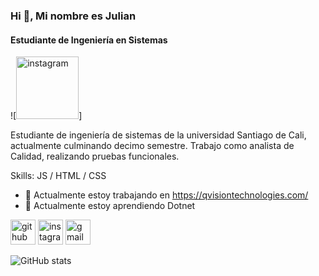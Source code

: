 ### Hi 👋, Mi nombre es Julian
#### Estudiante de Ingeniería en Sistemas
![<img src='https://octodex.github.com/images/daftpunktocat-thomas.gif' alt='instagram' height='100'>]

Estudiante de ingeniería de sistemas de la universidad Santiago de Cali, actualmente culminando decimo semestre. Trabajo como analista de Calidad, realizando pruebas funcionales. 

Skills: JS / HTML / CSS

- 🔭 Actualmente estoy trabajando en https://qvisiontechnologies.com/ 
- 🌱 Actualmente estoy aprendiendo Dotnet 


[<img src='https://cdn.jsdelivr.net/npm/simple-icons@3.0.1/icons/github.svg' alt='github' height='40'>](https://github.com/Julian6605)  [<img src='https://cdn.jsdelivr.net/npm/simple-icons@3.0.1/icons/instagram.svg' alt='instagram' height='40'>](https://www.instagram.com/juls6605/)  [<img src='https://cdn.jsdelivr.net/npm/simple-icons@3.0.1/icons/gmail.svg' alt='gmail' height='40'>](julian.vallejo01@usc.edu.co)  

![GitHub stats](https://github-readme-stats.vercel.app/api?username=Julian6605&show_icons=true)  


